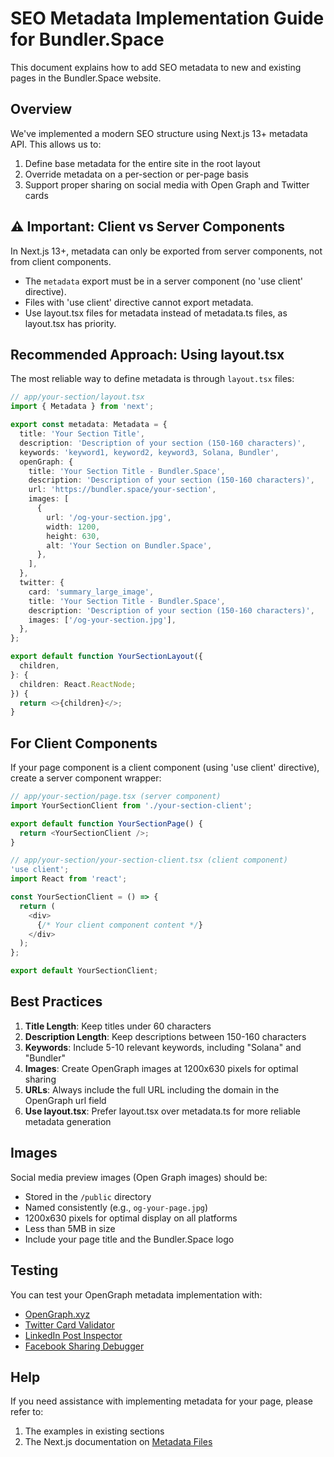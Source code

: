 # SEO Metadata Implementation Guide for Bundler.Space

This document explains how to add SEO metadata to new and existing pages in the Bundler.Space website.

## Overview

We've implemented a modern SEO structure using Next.js 13+ metadata API. This allows us to:

1. Define base metadata for the entire site in the root layout
2. Override metadata on a per-section or per-page basis
3. Support proper sharing on social media with Open Graph and Twitter cards

## ⚠️ Important: Client vs Server Components

In Next.js 13+, metadata can only be exported from server components, not from client components. 

- The `metadata` export must be in a server component (no 'use client' directive).
- Files with 'use client' directive cannot export metadata.
- Use layout.tsx files for metadata instead of metadata.ts files, as layout.tsx has priority.

## Recommended Approach: Using layout.tsx

The most reliable way to define metadata is through `layout.tsx` files:

```typescript
// app/your-section/layout.tsx
import { Metadata } from 'next';

export const metadata: Metadata = {
  title: 'Your Section Title',
  description: 'Description of your section (150-160 characters)',
  keywords: 'keyword1, keyword2, keyword3, Solana, Bundler',
  openGraph: {
    title: 'Your Section Title - Bundler.Space',
    description: 'Description of your section (150-160 characters)',
    url: 'https://bundler.space/your-section',
    images: [
      {
        url: '/og-your-section.jpg', 
        width: 1200,
        height: 630,
        alt: 'Your Section on Bundler.Space',
      },
    ],
  },
  twitter: {
    card: 'summary_large_image',
    title: 'Your Section Title - Bundler.Space',
    description: 'Description of your section (150-160 characters)',
    images: ['/og-your-section.jpg'],
  },
};

export default function YourSectionLayout({
  children,
}: {
  children: React.ReactNode;
}) {
  return <>{children}</>;
}
```

## For Client Components

If your page component is a client component (using 'use client' directive), create a server component wrapper:

```typescript
// app/your-section/page.tsx (server component)
import YourSectionClient from './your-section-client';

export default function YourSectionPage() {
  return <YourSectionClient />;
}
```

```typescript
// app/your-section/your-section-client.tsx (client component)
'use client';
import React from 'react';

const YourSectionClient = () => {
  return (
    <div>
      {/* Your client component content */}
    </div>
  );
};

export default YourSectionClient;
```

## Best Practices

1. **Title Length**: Keep titles under 60 characters
2. **Description Length**: Keep descriptions between 150-160 characters
3. **Keywords**: Include 5-10 relevant keywords, including "Solana" and "Bundler"
4. **Images**: Create OpenGraph images at 1200x630 pixels for optimal sharing
5. **URLs**: Always include the full URL including the domain in the OpenGraph url field
6. **Use layout.tsx**: Prefer layout.tsx over metadata.ts for more reliable metadata generation

## Images

Social media preview images (Open Graph images) should be:
- Stored in the `/public` directory
- Named consistently (e.g., `og-your-page.jpg`)
- 1200x630 pixels for optimal display on all platforms
- Less than 5MB in size
- Include your page title and the Bundler.Space logo

## Testing

You can test your OpenGraph metadata implementation with:
- [OpenGraph.xyz](https://www.opengraph.xyz/)
- [Twitter Card Validator](https://cards-dev.twitter.com/validator)
- [LinkedIn Post Inspector](https://www.linkedin.com/post-inspector/)
- [Facebook Sharing Debugger](https://developers.facebook.com/tools/debug/)

## Help

If you need assistance with implementing metadata for your page, please refer to:
1. The examples in existing sections
2. The Next.js documentation on [Metadata Files](https://nextjs.org/docs/app/api-reference/file-conventions/metadata) 